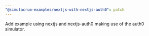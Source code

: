 ```yaml
---
"@simulacrum-examples/nextjs-with-nextjs-auth0": patch
---
```


Add example using nextjs and nextjs-auth0 making use of the auth0 simulator.
